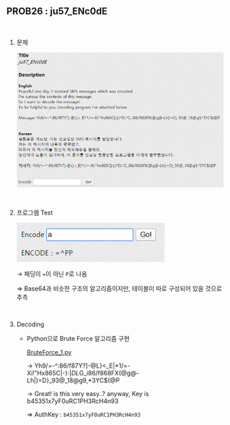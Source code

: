 ## PROB26 : ju57_ENc0dE

<br>

1. 문제

   ![](./images/1588002815335.png)

<br>

2. 프로그램 Test

   ![1588003296990](./images/1588003296990.png)

   → 패딩이 `=`이 아닌 `P`로 나옴
   
   ⇒ Base64과 비슷한 구조의 알고리즘이지만, 테이블이 따로 구성되어 있을 것으로 추측

<br>

3. Decoding

   - Python으로 Brute Force 알고리즘 구현
   
     [BruteForce_1.py](https://github.com/Lee-YongHa/Forensic-Tool/blob/master/BruteForce/BruteForce_1.py)
   
      → Yh9/=-^:86/f87Y?]-@L}<_E|*1/=-Xi!"Hx865C|-}:|*DL*G_i86/f868FX(@g@-Lh|)=D}_93@_18@g9,*3YC$(@P
   
      → Great! is this very easy..? anyway, Key is b45351x7yF0uRC1PH3RcH4n93
   
      ⇒ AuthKey : `b45351x7yF0uRC1PH3RcH4n93`

